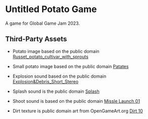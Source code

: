 # Untitled Potato Game

A game for Global Game Jam 2023.

## Third-Party Assets
- Potato image based on the public domain [Russet_potato_cultivar_with_sprouts](https://en.wikipedia.org/wiki/File:Russet_potato_cultivar_with_sprouts.jpg)

- Small potato image based on the public domain [Patates](https://en.wikipedia.org/wiki/Potato#/media/File:Patates.jpg)

- Explosion sound based on the public domain [Explosion&Debris_Short_Stereo](https://freesound.org/people/Nox_Sound/sounds/560510/)

- Splash sound is the public domain [Splash](https://freesound.org/people/swordofkings128/sounds/398032/)

- Shoot sound is based on the public domain [Missle Launch 01](https://freesound.org/people/unfa/sounds/232184/)

- Dirt texture is public domain art from OpenGameArt.org [Dirt 10](https://opengameart.org/content/simple-seamless-tiles-of-dirt-and-sand-dirt-10-png)
